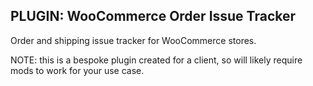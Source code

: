 ## PLUGIN: WooCommerce Order Issue Tracker

Order and shipping issue tracker for WooCommerce stores.

NOTE: this is a bespoke plugin created for a client, so will likely require mods to work for your use case.
